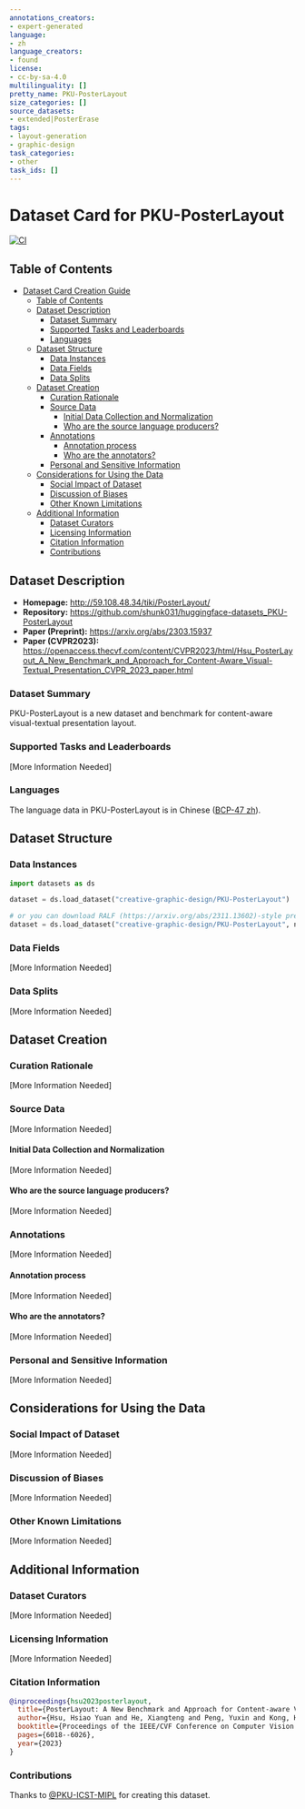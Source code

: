 ```yaml
---
annotations_creators:
- expert-generated
language:
- zh
language_creators:
- found
license:
- cc-by-sa-4.0
multilinguality: []
pretty_name: PKU-PosterLayout
size_categories: []
source_datasets:
- extended|PosterErase
tags:
- layout-generation
- graphic-design
task_categories:
- other
task_ids: []
---
```


# Dataset Card for PKU-PosterLayout

[![CI](https://github.com/shunk031/huggingface-datasets_PKU-PosterLayout/actions/workflows/ci.yaml/badge.svg)](https://github.com/shunk031/huggingface-datasets_PKU-PosterLayout/actions/workflows/ci.yaml)

## Table of Contents

- [Dataset Card Creation Guide](#dataset-card-creation-guide)
  - [Table of Contents](#table-of-contents)
  - [Dataset Description](#dataset-description)
    - [Dataset Summary](#dataset-summary)
    - [Supported Tasks and Leaderboards](#supported-tasks-and-leaderboards)
    - [Languages](#languages)
  - [Dataset Structure](#dataset-structure)
    - [Data Instances](#data-instances)
    - [Data Fields](#data-fields)
    - [Data Splits](#data-splits)
  - [Dataset Creation](#dataset-creation)
    - [Curation Rationale](#curation-rationale)
    - [Source Data](#source-data)
      - [Initial Data Collection and Normalization](#initial-data-collection-and-normalization)
      - [Who are the source language producers?](#who-are-the-source-language-producers)
    - [Annotations](#annotations)
      - [Annotation process](#annotation-process)
      - [Who are the annotators?](#who-are-the-annotators)
    - [Personal and Sensitive Information](#personal-and-sensitive-information)
  - [Considerations for Using the Data](#considerations-for-using-the-data)
    - [Social Impact of Dataset](#social-impact-of-dataset)
    - [Discussion of Biases](#discussion-of-biases)
    - [Other Known Limitations](#other-known-limitations)
  - [Additional Information](#additional-information)
    - [Dataset Curators](#dataset-curators)
    - [Licensing Information](#licensing-information)
    - [Citation Information](#citation-information)
    - [Contributions](#contributions)

## Dataset Description

- **Homepage:** http://59.108.48.34/tiki/PosterLayout/
- **Repository:** https://github.com/shunk031/huggingface-datasets_PKU-PosterLayout
- **Paper (Preprint):** https://arxiv.org/abs/2303.15937
- **Paper (CVPR2023):** https://openaccess.thecvf.com/content/CVPR2023/html/Hsu_PosterLayout_A_New_Benchmark_and_Approach_for_Content-Aware_Visual-Textual_Presentation_CVPR_2023_paper.html

### Dataset Summary

PKU-PosterLayout is a new dataset and benchmark for content-aware visual-textual presentation layout.

### Supported Tasks and Leaderboards

[More Information Needed]

### Languages

The language data in PKU-PosterLayout is in Chinese ([BCP-47 zh](https://www.rfc-editor.org/info/bcp47)).

## Dataset Structure

### Data Instances

```python
import datasets as ds

dataset = ds.load_dataset("creative-graphic-design/PKU-PosterLayout")

# or you can download RALF (https://arxiv.org/abs/2311.13602)-style preprocessed dataset
dataset = ds.load_dataset("creative-graphic-design/PKU-PosterLayout", name="ralf-style")

```

### Data Fields

[More Information Needed]

### Data Splits

[More Information Needed]

## Dataset Creation

### Curation Rationale

[More Information Needed]

### Source Data

[More Information Needed]

#### Initial Data Collection and Normalization

[More Information Needed]

#### Who are the source language producers?

[More Information Needed]

### Annotations

[More Information Needed]

#### Annotation process

[More Information Needed]

#### Who are the annotators?

[More Information Needed]

### Personal and Sensitive Information

[More Information Needed]

## Considerations for Using the Data

### Social Impact of Dataset

[More Information Needed]

### Discussion of Biases

[More Information Needed]

### Other Known Limitations

[More Information Needed]

## Additional Information

### Dataset Curators

[More Information Needed]

### Licensing Information

[More Information Needed]

### Citation Information

```bibtex
@inproceedings{hsu2023posterlayout,
  title={PosterLayout: A New Benchmark and Approach for Content-aware Visual-Textual Presentation Layout},
  author={Hsu, Hsiao Yuan and He, Xiangteng and Peng, Yuxin and Kong, Hao and Zhang, Qing},
  booktitle={Proceedings of the IEEE/CVF Conference on Computer Vision and Pattern Recognition},
  pages={6018--6026},
  year={2023}
}
```

### Contributions

Thanks to [@PKU-ICST-MIPL](https://github.com/PKU-ICST-MIPL) for creating this dataset.
